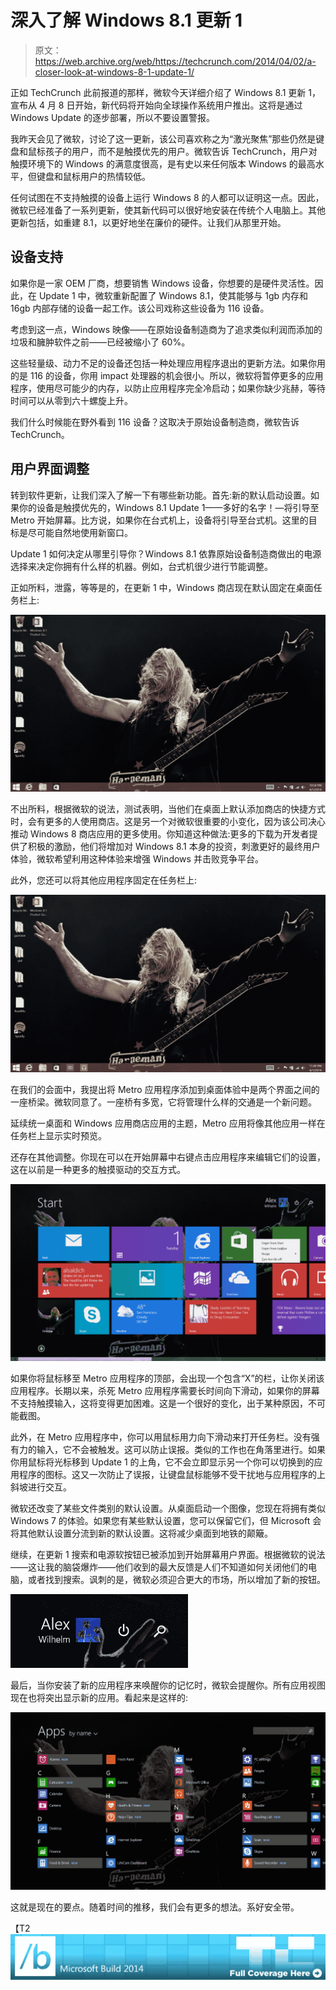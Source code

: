 # 深入了解 Windows 8.1 更新 1 

> 原文：<https://web.archive.org/web/https://techcrunch.com/2014/04/02/a-closer-look-at-windows-8-1-update-1/>

正如 TechCrunch 此前报道的那样，微软今天详细介绍了 Windows 8.1 更新 1，宣布从 4 月 8 日开始，新代码将开始向全球操作系统用户推出。这将是通过 Windows Update 的逐步部署，所以不要设置警报。

我昨天会见了微软，讨论了这一更新，该公司喜欢称之为“激光聚焦”那些仍然是键盘和鼠标孩子的用户，而不是触摸优先的用户。微软告诉 TechCrunch，用户对触摸环境下的 Windows 的满意度很高，是有史以来任何版本 Windows 的最高水平，但键盘和鼠标用户的热情较低。

任何试图在不支持触摸的设备上运行 Windows 8 的人都可以证明这一点。因此，微软已经准备了一系列更新，使其新代码可以很好地安装在传统个人电脑上。其他更新包括，如重建 8.1，以更好地坐在廉价的硬件。让我们从那里开始。

## 设备支持

如果你是一家 OEM 厂商，想要销售 Windows 设备，你想要的是硬件灵活性。因此，在 Update 1 中，微软重新配置了 Windows 8.1，使其能够与 1gb 内存和 16gb 内部存储的设备一起工作。该公司戏称这些设备为 116 设备。

考虑到这一点，Windows 映像——在原始设备制造商为了追求类似利润而添加的垃圾和臃肿软件之前——已经被缩小了 60%。

这些轻量级、动力不足的设备还包括一种处理应用程序退出的更新方法。如果你用的是 116 的设备，你用 impact 处理器的机会很小。所以，微软将暂停更多的应用程序，使用尽可能少的内存，以防止应用程序完全冷启动；如果你缺少兆赫，等待时间可以从零到六十螺旋上升。

我们什么时候能在野外看到 116 设备？这取决于原始设备制造商，微软告诉 TechCrunch。

## 用户界面调整

转到软件更新，让我们深入了解一下有哪些新功能。首先:新的默认启动设置。如果你的设备是触摸优先的，Windows 8.1 Update 1——多好的名字！—将引导至 Metro 开始屏幕。比方说，如果你在台式机上，设备将引导至台式机。这里的目标是尽可能自然地使用新窗口。

Update 1 如何决定从哪里引导你？Windows 8.1 依靠原始设备制造商做出的电源选择来决定你拥有什么样的机器。例如，台式机很少进行节能调整。

正如所料，泄露，等等是的，在更新 1 中，Windows 商店现在默认固定在桌面任务栏上:

![Screenshot (3)](img/0864de6462544283f2444c96c3dd0cf5.png)

不出所料，根据微软的说法，测试表明，当他们在桌面上默认添加商店的快捷方式时，会有更多的人使用商店。这是另一个对微软很重要的小变化，因为该公司决心推动 Windows 8 商店应用的更多使用。你知道这种做法:更多的下载为开发者提供了积极的激励，他们将增加对 Windows 8.1 本身的投资，刺激更好的最终用户体验，微软希望利用这种体验来增强 Windows 并击败竞争平台。

此外，您还可以将其他应用程序固定在任务栏上:

![Screenshot (4)](img/740c0908ec602c836a062b96e0857c05.png)

在我们的会面中，我提出将 Metro 应用程序添加到桌面体验中是两个界面之间的一座桥梁。微软同意了。一座桥有多宽，它将管理什么样的交通是一个新问题。

延续统一桌面和 Windows 应用商店应用的主题，Metro 应用将像其他应用一样在任务栏上显示实时预览。

还存在其他调整。你现在可以在开始屏幕中右键点击应用程序来编辑它们的设置，这在以前是一种更多的触摸驱动的交互方式。

![Screenshot (2)](img/090e0f89ddde665e55d04338cfc51e68.png)

如果你将鼠标移至 Metro 应用程序的顶部，会出现一个包含“X”的栏，让你关闭该应用程序。长期以来，杀死 Metro 应用程序需要长时间向下滑动，如果你的屏幕不支持触摸输入，这将变得更加困难。这是一个很好的变化，出于某种原因，不可能截图。

此外，在 Metro 应用程序中，你可以用鼠标用力向下滑动来打开任务栏。没有强有力的输入，它不会被触发。这可以防止误报。类似的工作也在角落里进行。如果你用鼠标将光标移到 Update 1 的上角，它不会立即显示另一个你可以切换到的应用程序的图标。这又一次防止了误报，让键盘鼠标能够不受干扰地与应用程序的上斜坡进行交互。

微软还改变了某些文件类别的默认设置。从桌面启动一个图像，您现在将拥有类似 Windows 7 的体验。如果您有某些默认设置，您可以保留它们，但 Microsoft 会将其他默认设置分流到新的默认设置。这将减少桌面到地铁的颠簸。

继续，在更新 1 搜索和电源软按钮已被添加到开始屏幕用户界面。根据微软的说法——这让我的脑袋爆炸——他们收到的最大反馈是人们不知道如何关闭他们的电脑，或者找到搜索。讽刺的是，微软必须迎合更大的市场，所以增加了新的按钮。

![Screen Shot 2014-04-02 at 7.58.16 AM](img/736e9daf2c2b291b5208e9eeb9db2379.png)

最后，当你安装了新的应用程序来唤醒你的记忆时，微软会提醒你。所有应用视图现在也将突出显示新的应用。看起来是这样的:

![Screenshot (1)](img/49bf968bf3caf633e42e57cc8919905b.png)

这就是现在的要点。随着时间的推移，我们会有更多的想法。系好安全带。

【T2![](img/16bf4b4e1617e77597d22ec7e1dc141d.png)